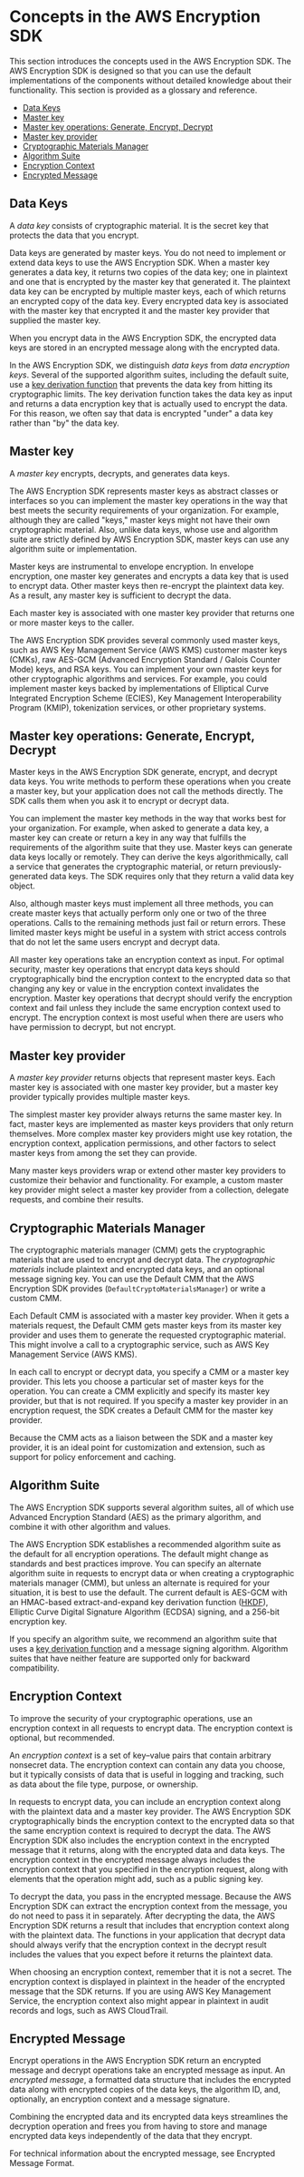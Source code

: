 # Concepts in the AWS Encryption SDK<a name="concepts"></a>

This section introduces the concepts used in the AWS Encryption SDK\. The AWS Encryption SDK is designed so that you can use the default implementations of the components without detailed knowledge about their functionality\. This section is provided as a glossary and reference\.


+ [Data Keys](#DEK)
+ [Master key](#master-key)
+ [Master key operations: Generate, Encrypt, Decrypt](#master-key-operations)
+ [Master key provider](#master-key-provider)
+ [Cryptographic Materials Manager](#crypt-materials-manager)
+ [Algorithm Suite](#crypto-algorithm)
+ [Encryption Context](#encryption-context)
+ [Encrypted Message](#message)

## Data Keys<a name="DEK"></a>

A *data key* consists of cryptographic material\. It is the secret key that protects the data that you encrypt\. 

Data keys are generated by master keys\. You do not need to implement or extend data keys to use the AWS Encryption SDK\. When a master key generates a data key, it returns two copies of the data key; one in plaintext and one that is encrypted by the master key that generated it\. The plaintext data key can be encrypted by multiple master keys, each of which returns an encrypted copy of the data key\. Every encrypted data key is associated with the master key that encrypted it and the master key provider that supplied the master key\. 

When you encrypt data in the AWS Encryption SDK, the encrypted data keys are stored in an encrypted message along with the encrypted data\. 

In the AWS Encryption SDK, we distinguish *data keys* from *data encryption keys*\. Several of the supported algorithm suites, including the default suite, use a [key derivation function](https://en.wikipedia.org/wiki/Key_derivation_function) that prevents the data key from hitting its cryptographic limits\. The key derivation function takes the data key as input and returns a data encryption key that is actually used to encrypt the data\. For this reason, we often say that data is encrypted "under" a data key rather than "by" the data key\.

## Master key<a name="master-key"></a>

A *master key* encrypts, decrypts, and generates data keys\. 

The AWS Encryption SDK represents master keys as abstract classes or interfaces so you can implement the master key operations in the way that best meets the security requirements of your organization\. For example, although they are called "keys," master keys might not have their own cryptographic material\. Also, unlike data keys, whose use and algorithm suite are strictly defined by AWS Encryption SDK, master keys can use any algorithm suite or implementation\.

Master keys are instrumental to envelope encryption\. In envelope encryption, one master key generates and encrypts a data key that is used to encrypt data\. Other master keys then re\-encrypt the plaintext data key\. As a result, any master key is sufficient to decrypt the data\. 

Each master key is associated with one master key provider that returns one or more master keys to the caller\.

The AWS Encryption SDK provides several commonly used master keys, such as AWS Key Management Service \(AWS KMS\) customer master keys \(CMKs\), raw AES\-GCM \(Advanced Encryption Standard / Galois Counter Mode\) keys, and RSA keys\. You can implement your own master keys for other cryptographic algorithms and services\. For example, you could implement master keys backed by implementations of Elliptical Curve Integrated Encryption Scheme \(ECIES\), Key Management Interoperability Program \(KMIP\), tokenization services, or other proprietary systems\.

## Master key operations: Generate, Encrypt, Decrypt<a name="master-key-operations"></a>

Master keys in the AWS Encryption SDK generate, encrypt, and decrypt data keys\. You write methods to perform these operations when you create a master key, but your application does not call the methods directly\. The SDK calls them when you ask it to encrypt or decrypt data\. 

You can implement the master key methods in the way that works best for your organization\. For example, when asked to generate a data key, a master key can create or return a key in any way that fulfills the requirements of the algorithm suite that they use\. Master keys can generate data keys locally or remotely\. They can derive the keys algorithmically, call a service that generates the cryptographic material, or return previously\-generated data keys\. The SDK requires only that they return a valid data key object\.

Also, although master keys must implement all three methods, you can create master keys that actually perform only one or two of the three operations\. Calls to the remaining methods just fail or return errors\. These limited master keys might be useful in a system with strict access controls that do not let the same users encrypt and decrypt data\.

All master key operations take an encryption context as input\. For optimal security, master key operations that encrypt data keys should cryptographically bind the encryption context to the encrypted data so that changing any key or value in the encryption context invalidates the encryption\. Master key operations that decrypt should verify the encryption context and fail unless they include the same encryption context used to encrypt\. The encryption context is most useful when there are users who have permission to decrypt, but not encrypt\.

## Master key provider<a name="master-key-provider"></a>

A *master key provider* returns objects that represent master keys\. Each master key is associated with one master key provider, but a master key provider typically provides multiple master keys\.

The simplest master key provider always returns the same master key\. In fact, master keys are implemented as master keys providers that only return themselves\. More complex master key providers might use key rotation, the encryption context, application permissions, and other factors to select master keys from among the set they can provide\.

Many master keys providers wrap or extend other master key providers to customize their behavior and functionality\. For example, a custom master key provider might select a master key provider from a collection, delegate requests, and combine their results\.

## Cryptographic Materials Manager<a name="crypt-materials-manager"></a>

The cryptographic materials manager \(CMM\) gets the cryptographic materials that are used to encrypt and decrypt data\. The *cryptographic materials* include plaintext and encrypted data keys, and an optional message signing key\. You can use the Default CMM that the AWS Encryption SDK provides \(`DefaultCryptoMaterialsManager`\) or write a custom CMM\.

Each Default CMM is associated with a master key provider\. When it gets a materials request, the Default CMM gets master keys from its master key provider and uses them to generate the requested cryptographic material\. This might involve a call to a cryptographic service, such as AWS Key Management Service \(AWS KMS\)\.

In each call to encrypt or decrypt data, you specify a CMM or a master key provider\. This lets you choose a particular set of master keys for the operation\. You can create a CMM explicitly and specify its master key provider, but that is not required\. If you specify a master key provider in an encryption request, the SDK creates a Default CMM for the master key provider\. 

Because the CMM acts as a liaison between the SDK and a master key provider, it is an ideal point for customization and extension, such as support for policy enforcement and caching\.

## Algorithm Suite<a name="crypto-algorithm"></a>

The AWS Encryption SDK supports several algorithm suites, all of which use Advanced Encryption Standard \(AES\) as the primary algorithm, and combine it with other algorithm and values\. 

The AWS Encryption SDK establishes a recommended algorithm suite as the default for all encryption operations\. The default might change as standards and best practices improve\. You can specify an alternate algorithm suite in requests to encrypt data or when creating a cryptographic materials manager \(CMM\), but unless an alternate is required for your situation, it is best to use the default\. The current default is AES\-GCM with an HMAC\-based extract\-and\-expand key derivation function \([HKDF](https://en.wikipedia.org/wiki/HKDF)\), Elliptic Curve Digital Signature Algorithm \(ECDSA\) signing, and a 256\-bit encryption key\. 

If you specify an algorithm suite, we recommend an algorithm suite that uses a [key derivation function](https://en.wikipedia.org/wiki/HKDF) and a message signing algorithm\. Algorithm suites that have neither feature are supported only for backward compatibility\.

## Encryption Context<a name="encryption-context"></a>

To improve the security of your cryptographic operations, use an encryption context in all requests to encrypt data\. The encryption context is optional, but recommended\.

An *encryption context* is a set of key–value pairs that contain arbitrary nonsecret data\. The encryption context can contain any data you choose, but it typically consists of data that is useful in logging and tracking, such as data about the file type, purpose, or ownership\. 

In requests to encrypt data, you can include an encryption context along with the plaintext data and a master key provider\. The AWS Encryption SDK cryptographically binds the encryption context to the encrypted data so that the same encryption context is required to decrypt the data\. The AWS Encryption SDK also includes the encryption context in the encrypted message that it returns, along with the encrypted data and data keys\. The encryption context in the encrypted message always includes the encryption context that you specified in the encryption request, along with elements that the operation might add, such as a public signing key\. 

To decrypt the data, you pass in the encrypted message\. Because the AWS Encryption SDK can extract the encryption context from the message, you do not need to pass it in separately\. After decrypting the data, the AWS Encryption SDK returns a result that includes that encryption context along with the plaintext data\. The functions in your application that decrypt data should always verify that the encryption context in the decrypt result includes the values that you expect before it returns the plaintext data\.

When choosing an encryption context, remember that it is not a secret\. The encryption context is displayed in plaintext in the header of the encrypted message that the SDK returns\. If you are using AWS Key Management Service, the encryption context also might appear in plaintext in audit records and logs, such as AWS CloudTrail\.

## Encrypted Message<a name="message"></a>

Encrypt operations in the AWS Encryption SDK return an encrypted message and decrypt operations take an encrypted message as input\. An *encrypted message*, a formatted data structure that includes the encrypted data along with encrypted copies of the data keys, the algorithm ID, and, optionally, an encryption context and a message signature\. 

Combining the encrypted data and its encrypted data keys streamlines the decryption operation and frees you from having to store and manage encrypted data keys independently of the data that they encrypt\.

For technical information about the encrypted message, see Encrypted Message Format\.